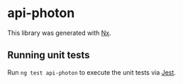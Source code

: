 # api-photon

This library was generated with [Nx](https://nx.dev).

## Running unit tests

Run `ng test api-photon` to execute the unit tests via [Jest](https://jestjs.io).
